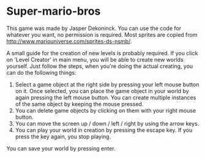 # Super-mario-bros

This game was made by Jasper Dekoninck.
You can use the code for whatever you want, no permission is required.
Most sprites are copied from http://www.mariouniverse.com/sprites-ds-nsmb/.
          
A small guide for the creation of new levels is probably required.
If you click on 'Level Creator' in main menu, you will be able to create new worlds yourself.
Just follow the steps, when you're doing the actual creating, you can do the following things:
1. Select a game object at the right side by pressing your left mouse button on it.
     Once selected, you can place the game object in your world by again pressing the left mouse button.
     You can create multiple instances of the same object by keeping the mouse pressed.
2. You can delete game objects by clicking on them with your right mouse button.
3. You can move the screen up / down / left / right by using the arrow keys.
4. You can play your world in creation by pressing the escape key.
     If you press the key again, you stop playing.

You can save your world by pressing enter.
